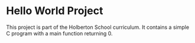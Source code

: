 # Hello World Project

This project is part of the Holberton School curriculum.
It contains a simple C program with a main function returning 0.
